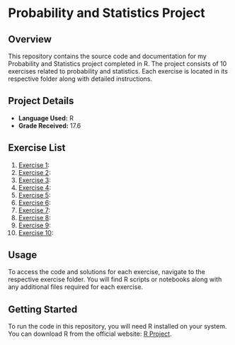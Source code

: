 # Probability and Statistics Project

## Overview

This repository contains the source code and documentation for my Probability and Statistics project completed in R. The project consists of 10 exercises related to probability and statistics. Each exercise is located in its respective folder along with detailed instructions.

## Project Details

- **Language Used:** R
- **Grade Received:** 17.6

## Exercise List

1. [Exercise 1](/2nd%20year/PE/EX1): 
2. [Exercise 2](/2nd%20year/PE/X2): 
3. [Exercise 3](/2nd%20year/PE/EX3): 
4. [Exercise 4](/2nd%20year/PE/EX4): 
5. [Exercise 5](/2nd%20year/PE/EX5): 
6. [Exercise 6](/2nd%20year/PE/EX6): 
7. [Exercise 7](/2nd%20year/PE/EX7): 
8. [Exercise 8](/2nd%20year/PE/EX8): 
9. [Exercise 9](/2nd%20year/PE/EX9): 
10. [Exercise 10](/2nd%20year/PE/EX10): 

## Usage

To access the code and solutions for each exercise, navigate to the respective exercise folder. You will find R scripts or notebooks along with any additional files required for each exercise.

## Getting Started

To run the code in this repository, you will need R installed on your system. You can download R from the official website: [R Project](https://www.r-project.org/).
